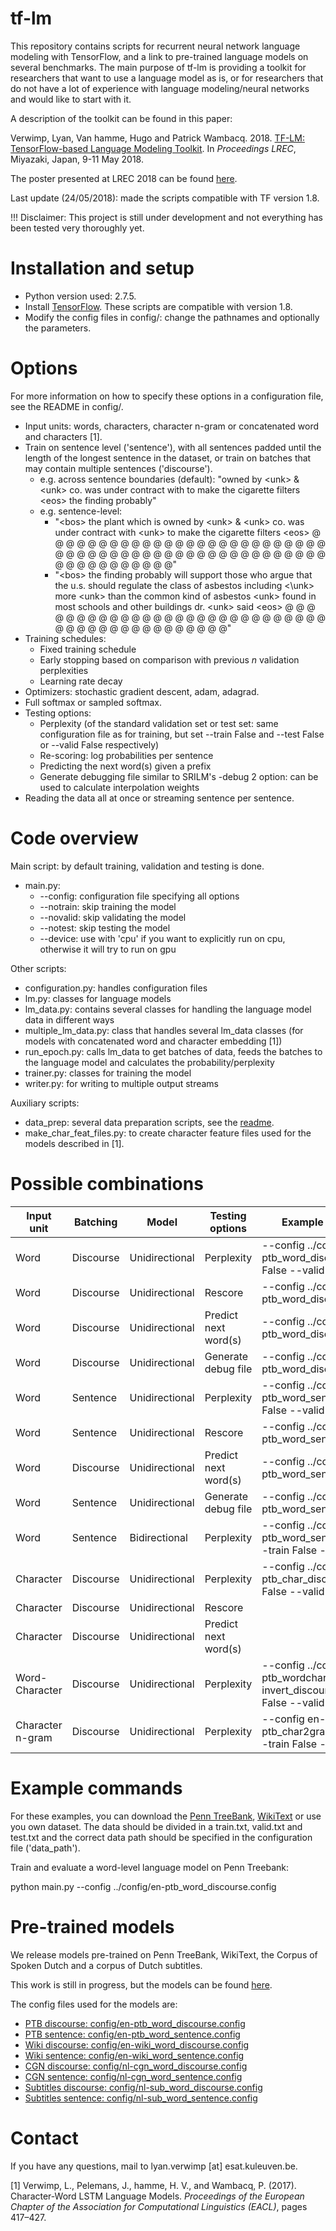 # tf-lm
This repository contains scripts for recurrent neural network language modeling with TensorFlow, and a link to pre-trained language models on several benchmarks.
The main purpose of tf-lm is providing a toolkit for researchers that want to use a language model as is, or for researchers that do not have a lot of experience with language modeling/neural networks and would like to start with it.

A description of the toolkit can be found in this paper:

Verwimp, Lyan, Van hamme, Hugo and Patrick Wambacq. 2018. [TF-LM: TensorFlow-based Language Modeling Toolkit](paper_LREC18.pdf). In *Proceedings LREC*, Miyazaki, Japan, 9-11 May 2018.

The poster presented at LREC 2018 can be found [here](poster_LREC18.pdf).

Last update (24/05/2018): made the scripts compatible with TF version 1.8.

!!! Disclaimer: This project is still under development and not everything has been tested very thoroughly yet.

# Installation and setup

* Python version used: 2.7.5. 
* Install [TensorFlow](https://www.tensorflow.org/versions/0.6.0/get_started/os_setup.html#download-and-setup). These scripts are compatible with version 1.8.
* Modify the config files in config/: change the pathnames and optionally the parameters.

# Options

For more information on how to specify these options in a configuration file, see the README in config/.

* Input units: words, characters, character n-gram or concatenated word and characters [1].
* Train on sentence level ('sentence'), with all sentences padded until the length of the longest sentence in the dataset, or train on batches that may contain multiple sentences ('discourse'). 
  * e.g. across sentence boundaries (default): "owned by \<unk\> & \<unk\> co. was under contract with <unk> to make the cigarette filters \<eos\> the finding probably"
  * e.g. sentence-level: 
    * "\<bos\> the plant which is owned by \<unk\> & \<unk\> co. was under contract with \<unk\> to make the cigarette filters \<eos\> @ @ @ @ @ @ @ @ @ @ @ @ @ @ @ @ @ @ @ @ @ @ @ @ @ @ @ @ @ @ @ @ @ @ @ @ @ @ @ @ @ @ @ @ @ @ @ @ @ @ @ @ @ @ @ @ @ @ @ @ @ @"
    * "\<bos\> the finding probably will support those who argue that the u.s. should regulate the class of asbestos including <\unk\> more \<unk\> than the common kind of asbestos \<unk\> found in most schools and other buildings dr. \<unk\> said \<eos\> @ @ @ @ @ @ @ @ @ @ @ @ @ @ @ @ @ @ @ @ @ @ @ @ @ @ @ @ @ @ @ @ @ @ @ @ @ @ @ @ @ @ @ @"
* Training schedules:
  * Fixed training schedule
  * Early stopping based on comparison with previous *n* validation perplexities
  * Learning rate decay
* Optimizers: stochastic gradient descent, adam, adagrad.
* Full softmax or sampled softmax. 
* Testing options:
  * Perplexity (of the standard validation set or test set: same configuration file as for training, but set --train False and --test False or --valid False respectively)
  * Re-scoring: log probabilities per sentence
  * Predicting the next word(s) given a prefix
  * Generate debugging file similar to SRILM's -debug 2 option: can be used to calculate interpolation weights
* Reading the data all at once or streaming sentence per sentence.
 

# Code overview

Main script: by default training, validation and testing is done.

* main.py:
  * --config: configuration file specifying all options
  * --notrain: skip training the model
  * --novalid: skip validating the model
  * --notest: skip testing the model
  * --device: use with 'cpu' if you want to explicitly run on cpu, otherwise it will try to run on gpu
  

Other scripts:

* configuration.py: handles configuration files
* lm.py: classes for language models
* lm_data.py: contains several classes for handling the language model data in different ways
* multiple_lm_data.py: class that handles several lm_data classes (for models with concatenated word and character embedding [1])
* run_epoch.py: calls lm_data to get batches of data, feeds the batches to the language model and calculates the probability/perplexity
* trainer.py: classes for training the model
* writer.py: for writing to multiple output streams

Auxiliary scripts:
* data_prep: several data preparation scripts, see the [readme](./aux_scripts/data_prep/README.md).
* make_char_feat_files.py: to create character feature files used for the models described in [1].

# Possible combinations

| Input unit | Batching | Model | Testing options | Example (arguments only)
| --- | --- | --- | --- | --- |
| Word | Discourse | Unidirectional | Perplexity | --config ../config/en-ptb_word_discourse.config (--train False --valid False)
| Word | Discourse | Unidirectional | Rescore | --config ../config/en-ptb_word_discourse_rescore.config
| Word | Discourse | Unidirectional | Predict next word(s) | --config ../config/en-ptb_word_discourse_predict.config
| Word | Discourse | Unidirectional | Generate debug file | --config ../config/en-ptb_word_discourse_debug2.config
| Word | Sentence | Unidirectional | Perplexity | --config ../config/en-ptb_word_sentence.config (--train False --valid False)
| Word | Sentence | Unidirectional | Rescore | --config ../config/en-ptb_word_sentence_rescore.config
| Word | Discourse | Unidirectional | Predict next word(s) | --config ../config/en-ptb_word_sentence_predict.config
| Word | Sentence | Unidirectional | Generate debug file | --config ../config/en-ptb_word_sentence_debug2.config
| Word | Sentence | Bidirectional | Perplexity | --config ../config/en-ptb_word_sentence_bidir.config (--train False --valid False)
| Character | Discourse | Unidirectional | Perplexity | --config ../config/en-ptb_char_discourse.config (--train False --valid False)
| Character | Discourse | Unidirectional | Rescore |
| Character | Discourse | Unidirectional | Predict next word(s) |
| Word-Character | Discourse | Unidirectional | Perplexity | --config ../config/en-ptb_wordchar9-invert_discourse.config (--train False --valid False)
| Character n-gram | Discourse | Unidirectional | Perplexity | --config en-ptb_char2gram_discourse.config (--train False --valid False)



# Example commands

For these examples, you can download the [Penn TreeBank](https://catalog.ldc.upenn.edu/ldc99t42), [WikiText](https://www.salesforce.com/products/einstein/ai-research/the-wikitext-dependency-language-modeling-dataset/) or use you own dataset. The data should be divided in a train.txt, valid.txt and test.txt and the correct data path should be specified in the configuration file ('data_path').

Train and evaluate a word-level language model on Penn Treebank:

python main.py --config ../config/en-ptb_word_discourse.config

# Pre-trained models

We release models pre-trained on Penn TreeBank, WikiText, the Corpus of Spoken Dutch and a corpus of Dutch subtitles. 

This work is still in progress, but the models can be found [here](http://homes.esat.kuleuven.be/~lverwimp/lstm_lm/).

The config files used for the models are:
* [PTB discourse: config/en-ptb_word_discourse.config](config/en-ptb_word_discourse.config)
* [PTB sentence: config/en-ptb_word_sentence.config](config/en-ptb_word_sentence.config)
* [Wiki discourse: config/en-wiki_word_discourse.config](config/en-wiki_word_discourse.config)
* [Wiki sentence: config/en-wiki_word_sentence.config](config/en-wiki_word_sentence.config)
* [CGN discourse: config/nl-cgn_word_discourse.config](config/nl-cgn_word_discourse.config)
* [CGN sentence: config/nl-cgn_word_sentence.config](config/nl-cgn_word_sentence.config)
* [Subtitles discourse: config/nl-sub_word_discourse.config](config/nl-sub_word_discourse.config)
* [Subtitles sentence: config/nl-sub_word_sentence.config](config/nl-sub_word_sentence.config)

# Contact

If you have any questions, mail to lyan.verwimp [at] esat.kuleuven.be.

[1] Verwimp, L., Pelemans, J., hamme, H. V., and Wambacq, P. (2017). Character-Word LSTM Language Models. *Proceedings of the European Chapter of the Association for Computational Linguistics (EACL)*, pages 417–427.
